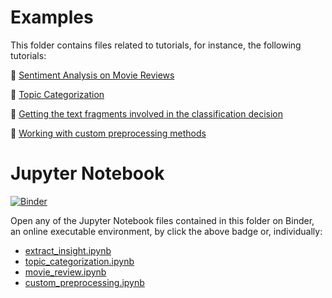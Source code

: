# Examples

This folder contains files related to tutorials, for instance, the following tutorials:

:page_facing_up: [Sentiment Analysis on Movie Reviews](https://pyss3.readthedocs.io/en/latest/tutorials/movie-review.html)

:page_facing_up: [Topic Categorization](https://pyss3.readthedocs.io/en/latest/tutorials/topic-categorization.html)

:page_facing_up: [Getting the text fragments involved in the classification decision](https://pyss3.readthedocs.io/en/latest/tutorials/extract-insight.html)

:page_facing_up: [Working with custom preprocessing methods](https://pyss3.readthedocs.io/en/latest/tutorials/custom-preprocessing.html)


# Jupyter Notebook

[![Binder](https://mybinder.org/badge_logo.svg)](https://mybinder.org/v2/gh/sergioburdisso/pyss3/master?filepath=examples)

Open any of the Jupyter Notebook files contained in this folder on Binder, an online executable environment, by click the above badge or, individually:
* [extract_insight.ipynb](https://mybinder.org/v2/gh/sergioburdisso/pyss3/master?filepath=examples/extract_insight.ipynb)
* [topic_categorization.ipynb](https://mybinder.org/v2/gh/sergioburdisso/pyss3/master?filepath=examples/topic_categorization.ipynb)
* [movie_review.ipynb](https://mybinder.org/v2/gh/sergioburdisso/pyss3/master?filepath=examples/movie_review.ipynb)
* [custom_preprocessing.ipynb](https://mybinder.org/v2/gh/sergioburdisso/pyss3/master?filepath=examples/custom_preprocessing.ipynb)
